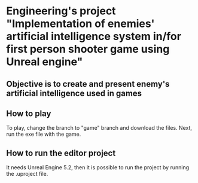 # Engineering's project "Implementation of enemies' artificial intelligence system in/for first person shooter game using Unreal engine"
## Objective is to create and present enemy's artificial intelligence used in games

## How to play
To play, change the branch to "game" branch and download the files. Next, run the exe file with the game.

## How to run the editor project
It needs Unreal Engine 5.2, then it is possible to run the project by running the .uproject file.
